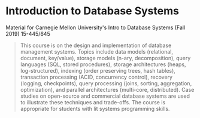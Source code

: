 # Introduction to Database Systems

Material for Carnegie Mellon University's Intro to Database Systems (Fall 2019) 15-445/645

> This course is on the design and implementation of database management systems. Topics include data
> models (relational, document, key/value), storage models (n-ary, decomposition), query languages
> (SQL, stored procedures), storage architectures (heaps, log-structured), indexing (order preserving
> trees, hash tables), transaction processing (ACID, concurrency control), recovery (logging,
> checkpoints), query processing (joins, sorting, aggregation, optimization), and parallel
> architectures (multi-core, distributed). Case studies on open-source and commercial database systems
> are used to illustrate these techniques and trade-offs. The course is appropriate for students with
> lit systems programming skills.

